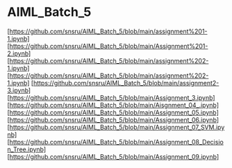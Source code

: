# AIML_Batch_5
[https://github.com/snsru/AIML_Batch_5/blob/main/assignment%201-1.ipynb]
[https://github.com/snsru/AIML_Batch_5/blob/main/Assignment%201-2.ipynb]
[https://github.com/snsru/AIML_Batch_5/blob/main/assignment%202-1.ipynb]
[https://github.com/snsru/AIML_Batch_5/blob/main/assignment%202-1.ipynb]
[https://github.com/snsru/AIML_Batch_5/blob/main/assignment2-3.ipynb]
[https://github.com/snsru/AIML_Batch_5/blob/main/Assignment_3.ipynb]
[https://github.com/snsru/AIML_Batch_5/blob/main/Aisgnment_04_.ipynb]
[https://github.com/snsru/AIML_Batch_5/blob/main/Assignment_05.ipynb]
[https://github.com/snsru/AIML_Batch_5/blob/main/Assignment_06.ipynb]
[https://github.com/snsru/AIML_Batch_5/blob/main/Assignment_07_SVM.ipynb]
[https://github.com/snsru/AIML_Batch_5/blob/main/Assignment_08_Decision_Tree.ipynb]
[https://github.com/snsru/AIML_Batch_5/blob/main/Assignment_09.ipynb]
